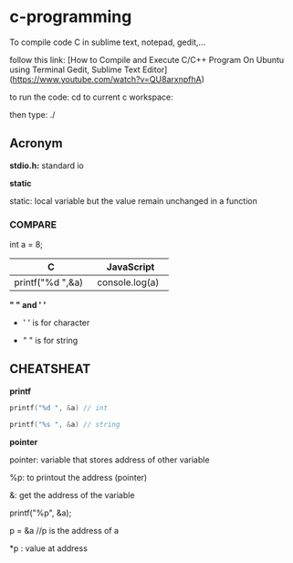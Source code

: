 # c-programming

To compile code C in sublime text, notepad, gedit,...

follow this link:
[How to Compile and Execute C/C++ Program On Ubuntu using Terminal Gedit, Sublime Text Editor]
(https://www.youtube.com/watch?v=QU8arxnpfhA)

to run the code: cd to current c workspace:

then type: ./<name of project>
  
## Acronym

**stdio.h:** standard io


**static**

static: local variable but the value remain unchanged in a function

### COMPARE

int a = 8;

| C | JavaScript|
| ------- |:------:|
| printf("%d ",&a)    | console.log(a)    |

**" " and ' '**

* ' ' is for character

* " " is for string

## CHEATSHEAT

**printf**

`````c
printf("%d ", &a) // int

printf("%s ", &a) // string
`````

**pointer**

pointer: variable that stores address of other variable

%p: to printout the address (pointer)

&: get the address of the variable

printf("%p", &a);

p = &a //p is the address of a

*p : value at address
